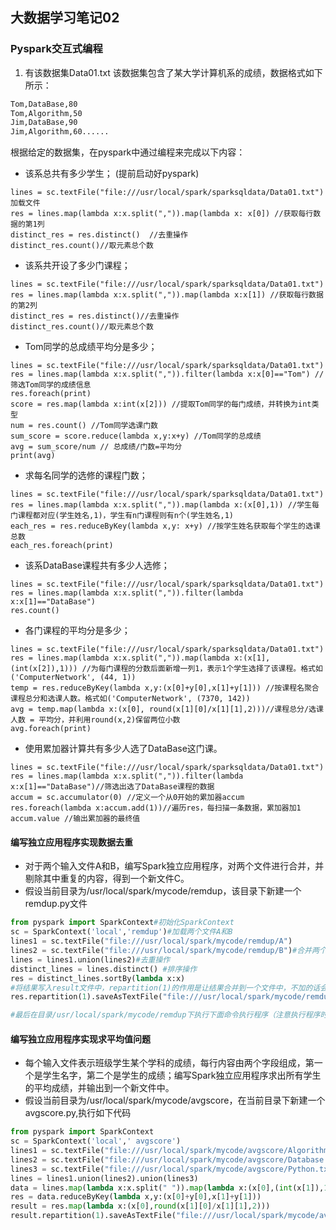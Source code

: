 ## 大数据学习笔记02

### Pyspark交互式编程
1. 有该数据集Data01.txt 该数据集包含了某大学计算机系的成绩，数据格式如下所示：
```html
Tom,DataBase,80
Tom,Algorithm,50
Jim,DataBase,90
Jim,Algorithm,60......
```
根据给定的数据集，在pyspark中通过编程来完成以下内容：
- 该系总共有多少学生；  (提前启动好pyspark)
```shell
lines = sc.textFile("file:///usr/local/spark/sparksqldata/Data01.txt")加载文件
res = lines.map(lambda x:x.split(",")).map(lambda x: x[0]) //获取每行数据的第1列 
distinct_res = res.distinct()  //去重操作
distinct_res.count()//取元素总个数
```
- 该系共开设了多少门课程；
```shell
lines = sc.textFile("file:///usr/local/spark/sparksqldata/Data01.txt")
res = lines.map(lambda x:x.split(",")).map(lambda x:x[1]) //获取每行数据的第2列
distinct_res = res.distinct()//去重操作
distinct_res.count()//取元素总个数
```
- Tom同学的总成绩平均分是多少；
```shell
lines = sc.textFile("file:///usr/local/spark/sparksqldata/Data01.txt")
res = lines.map(lambda x:x.split(",")).filter(lambda x:x[0]=="Tom") //筛选Tom同学的成绩信息
res.foreach(print) 
score = res.map(lambda x:int(x[2])) //提取Tom同学的每门成绩，并转换为int类型
num = res.count() //Tom同学选课门数
sum_score = score.reduce(lambda x,y:x+y) //Tom同学的总成绩
avg = sum_score/num // 总成绩/门数=平均分
print(avg)
```
- 求每名同学的选修的课程门数；
```shell 
lines = sc.textFile("file:///usr/local/spark/sparksqldata/Data01.txt")
res = lines.map(lambda x:x.split(",")).map(lambda x:(x[0],1)) //学生每门课程都对应(学生姓名,1)，学生有n门课程则有n个(学生姓名,1)
each_res = res.reduceByKey(lambda x,y: x+y) //按学生姓名获取每个学生的选课总数
each_res.foreach(print)
```
- 该系DataBase课程共有多少人选修；
```shell
lines = sc.textFile("file:///usr/local/spark/sparksqldata/Data01.txt")
res = lines.map(lambda x:x.split(",")).filter(lambda x:x[1]=="DataBase")
res.count()
```
- 各门课程的平均分是多少；
```shell
lines = sc.textFile("file:///usr/local/spark/sparksqldata/Data01.txt")
res = lines.map(lambda x:x.split(",")).map(lambda x:(x[1],(int(x[2]),1))) //为每门课程的分数后面新增一列1，表示1个学生选择了该课程。格式如('ComputerNetwork', (44, 1))
temp = res.reduceByKey(lambda x,y:(x[0]+y[0],x[1]+y[1])) //按课程名聚合课程总分和选课人数。格式如('ComputerNetwork', (7370, 142))
avg = temp.map(lambda x:(x[0], round(x[1][0]/x[1][1],2)))//课程总分/选课人数 = 平均分，并利用round(x,2)保留两位小数
avg.foreach(print)
```
- 使用累加器计算共有多少人选了DataBase这门课。
```shell
lines = sc.textFile("file:///usr/local/spark/sparksqldata/Data01.txt")
res = lines.map(lambda x:x.split(",")).filter(lambda x:x[1]=="DataBase")//筛选出选了DataBase课程的数据
accum = sc.accumulator(0) //定义一个从0开始的累加器accum
res.foreach(lambda x:accum.add(1))//遍历res，每扫描一条数据，累加器加1
accum.value //输出累加器的最终值
```
#### 编写独立应用程序实现数据去重

- 对于两个输入文件A和B，编写Spark独立应用程序，对两个文件进行合并，并剔除其中重复的内容，得到一个新文件C。
- 假设当前目录为/usr/local/spark/mycode/remdup，该目录下新建一个remdup.py文件
```python
from pyspark import SparkContext#初始化SparkContext
sc = SparkContext('local','remdup')#加载两个文件A和B
lines1 = sc.textFile("file:///usr/local/spark/mycode/remdup/A")
lines2 = sc.textFile("file:///usr/local/spark/mycode/remdup/B")#合并两个文件的内容
lines = lines1.union(lines2)#去重操作
distinct_lines = lines.distinct() #排序操作
res = distinct_lines.sortBy(lambda x:x)
#将结果写入result文件中，repartition(1)的作用是让结果合并到一个文件中，不加的话会结果写入到两个文件
res.repartition(1).saveAsTextFile("file:///usr/local/spark/mycode/remdup/result")
```
```python
#最后在目录/usr/local/spark/mycode/remdup下执行下面命令执行程序（注意执行程序时请先退出pyspark shell，否则会出现“地址已在使用”的警告）；
```
#### 编写独立应用程序实现求平均值问题
- 每个输入文件表示班级学生某个学科的成绩，每行内容由两个字段组成，第一个是学生名字，第二个是学生的成绩；编写Spark独立应用程序求出所有学生的平均成绩，并输出到一个新文件中。
- 假设当前目录为/usr/local/spark/mycode/avgscore，在当前目录下新建一个avgscore.py,执行如下代码
```python
from pyspark import SparkContext
sc = SparkContext('local',' avgscore')
lines1 = sc.textFile("file:///usr/local/spark/mycode/avgscore/Algorithm.txt")
lines2 = sc.textFile("file:///usr/local/spark/mycode/avgscore/Database.txt")
lines3 = sc.textFile("file:///usr/local/spark/mycode/avgscore/Python.txt")
lines = lines1.union(lines2).union(lines3)
data = lines.map(lambda x:x.split(" ")).map(lambda x:(x[0],(int(x[1]),1)))
res = data.reduceByKey(lambda x,y:(x[0]+y[0],x[1]+y[1]))
result = res.map(lambda x:(x[0],round(x[1][0]/x[1][1],2)))
result.repartition(1).saveAsTextFile("file:///usr/local/spark/mycode/avgscore/result")
```
